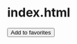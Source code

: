 # index.html

<!DOCTYPE html>
<html lang="en" dir="ltr">
  <head>
  <link rel="stylesheet" type="text/css" href="project2.css">
  </head>
  <body>
    <button class="styled"
        type="button">
    Add to favorites
</button>
  </body>
</html>
